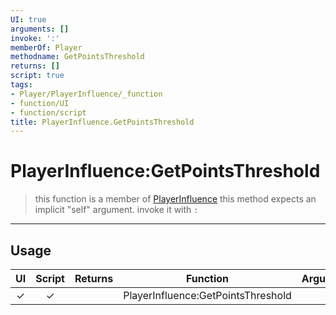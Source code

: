 ```yaml
---
UI: true
arguments: []
invoke: ':'
memberOf: Player
methodname: GetPointsThreshold
returns: []
script: true
tags:
- Player/PlayerInfluence/_function
- function/UI
- function/script
title: PlayerInfluence.GetPointsThreshold
---
```

# PlayerInfluence:GetPointsThreshold
> this function is a member of [PlayerInfluence](civ-6/lua/PlayerInfluence.md)
> this method expects an implicit "self" argument. invoke it with `:`
-----
## Usage
|  UI | Script | Returns | Function | Arguments |
|:---:|:------:|-------:|:--------:|:---------|
|✓|✓||PlayerInfluence:GetPointsThreshold||
